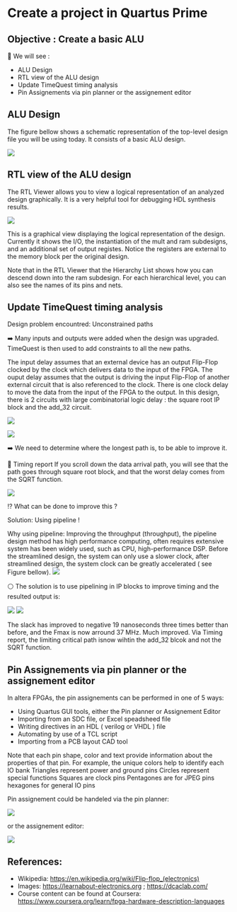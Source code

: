 # Create a project in Quartus Prime 

## Objective : Create a basic ALU
🔴 We will see : 
* ALU Design
* RTL view of the ALU design
* Update TimeQuest timing analysis
* Pin Assignements via pin planner or the assignement editor

## ALU Design

The figure bellow shows a schematic representation of the top-level design file you will be using today. It consists
of a basic ALU design. 

![](Figures/schematicALU.jpg)

## RTL view of the ALU design

The RTL Viewer allows you to view a logical representation of an analyzed design
graphically. It is a very helpful tool for debugging HDL synthesis results. 

![](Figures/rtlview.jpg)


This is a graphical view displaying the logical representation of the design. Currently it shows the I/O, the instantiation of
the mult and ram subdesigns, and an additional set of output registes. Notice the
registers are external to the memory block per the original design.

Note that in the RTL Viewer that the Hierarchy List shows how you can descend
down into the ram subdesign. For each hierarchical level, you can also see the
names of its pins and nets. 

 ## Update TimeQuest timing analysis

Design problem encountred: Unconstrained paths

:arrow_right: Many inputs and outputs were added when the design was upgraded. TimeQuest is then used to add constraints to all the new paths.

The input delay assumes that an external device has an output Flip-Flop clocked by the clock which delivers data to the input of the FPGA. The ouput delay assumes that the output is driving
the input Flip-Flop of another external circuit that is also referenced to the clock. There is one clock delay to move the data from the input of the FPGA to the output. In this design, there is 2 circuits
with large combinatorial logic delay : the square root IP block and the add_32 circuit.  

![](Figures/negslack.jpg)


![](Figures/fmax.jpg)

:arrow_right:  We need to determine where the longest path is, to be able to improve it.

:round_pushpin: Timing report
If you scroll down the data arrival path, you will see that the path goes through square root block, and that the worst delay comes from the SQRT function. 

![](Figures/timingReport.jpg)

:interrobang: What can be done to improve this ?

Solution: Using pipeline !

Why using pipeline: 
Improving the throughput (throughput), the pipeline design method has high performance computing, often requires extensive system has been widely used, such as CPU, high-performance DSP.
Before the streamlined design, the system can only use a slower clock, after streamlined design, the system clock can be greatly accelerated ( see Figure bellow). 
![](Figures/pipeline.jpg)


:white_circle: The solution is to use pipelining in IP blocks to improve timing and the resulted output is:


![](Figures/slackaftpip.jpg)
![](Figures/fmaxaftpip.jpg)


The slack has improved to negative 19 nanoseconds three times better than before, and the Fmax is now arround 37 MHz.
Much improved.
Via Timing report, the limiting critical path isnow wihtin the add_32 blcok and not the SQRT function.




## Pin Assignements via pin planner or the assignement editor

In altera FPGAs, the pin assignements can be performed in one of 5 ways:

* Using Quartus GUI tools, either the Pin planner or Assignement Editor
* Importing from an SDC file, or Excel speadsheed file
* Writing directives in an HDL ( verilog or VHDL ) file
* Automating by use of a TCL script
* Importing from a PCB layout CAD tool


Note that each pin shape, color and text provide information about the properties of that pin. 
For example, the unique colors help to identify each IO bank 
Triangles represent power and ground pins
Circles represent special functions
Squares are clock pins
Pentagones are for JPEG pins
hexagones for general IO pins

Pin assignement could be handeled via the pin planner:

![](Figures/pinplanner.jpg)

or the assignement editor:

![](Figures/assignementedit.jpg)




## References:

* Wikipedia: https://en.wikipedia.org/wiki/Flip-flop_(electronics)
* Images: https://learnabout-electronics.org ; https://dcaclab.com/
* Course content can be found at Coursera: https://www.coursera.org/learn/fpga-hardware-description-languages
